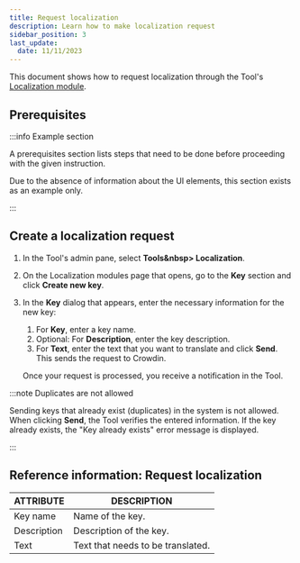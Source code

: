 ```yaml
---
title: Request localization
description: Learn how to make localization request 
sidebar_position: 3
last_update: 
  date: 11/11/2023
---
```


This document shows how to request localization through the Tool's [Localization module](/docs/test-tasks/welltech/localization-module-overview.md).

## Prerequisites

:::info Example section

A prerequisites section lists steps that need to be done before proceeding with the given instruction.

Due to the absence of information about the UI elements, this section exists as an example only.

:::

## Create a localization request

1. In the Tool's admin pane, select **Tools&nbsp<span aria-label="and then">></span> Localization**.
2. On the Localization modules page that opens, go to the **Key** section and click **Create new key**.
3. In the **Key** dialog that appears, enter the necessary information for the new key:
    1. For **Key**, enter a key name.
    2. Optional: For **Description**, enter the key description.
    3. For **Text**, enter the text that you want to translate and click **Send**. This sends the request to Crowdin. 

   Once your request is processed, you receive a notification in the Tool. 

:::note Duplicates are not allowed

Sending keys that already exist (duplicates) in the system is not allowed. When clicking **Send**, the Tool verifies the entered information. If the key already exists, the "Key already exists" error message is displayed.

::: 

## Reference information: Request localization

| ATTRIBUTE | DESCRIPTION |
|---|---|
|Key name|Name of the key.|
|Description|Description of the key.|
|Text| Text that needs to be translated.|
